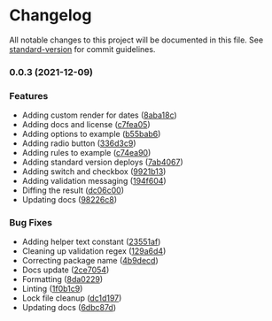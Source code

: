 # Changelog

All notable changes to this project will be documented in this file. See [standard-version](https://github.com/conventional-changelog/standard-version) for commit guidelines.

### 0.0.3 (2021-12-09)


### Features

* Adding custom render for dates ([8aba18c](https://github.com/christopher-caldwell/mui-form-generator/commit/8aba18cf86361287442a5f66e9d11e2679059cf1))
* Adding docs and license ([c7fea05](https://github.com/christopher-caldwell/mui-form-generator/commit/c7fea05348e0e9c30da25d174dcb29f70306dfb0))
* Adding options to example ([b55bab6](https://github.com/christopher-caldwell/mui-form-generator/commit/b55bab64596602d19fcbf91d229fbf37f24e2cad))
* Adding radio button ([336d3c9](https://github.com/christopher-caldwell/mui-form-generator/commit/336d3c9505f6bf06bb21c5e762531024bc2bef10))
* Adding rules to example ([c74ea90](https://github.com/christopher-caldwell/mui-form-generator/commit/c74ea90517d01b546e85623ae3368322c611cfae))
* Adding standard version deploys ([7ab4067](https://github.com/christopher-caldwell/mui-form-generator/commit/7ab40671b4809f450b0afdb131ebffbafbda64bb))
* Adding switch and checkbox ([9921b13](https://github.com/christopher-caldwell/mui-form-generator/commit/9921b137c86dcf760a6b01d372fc5edc0106d811))
* Adding validation messaging ([194f604](https://github.com/christopher-caldwell/mui-form-generator/commit/194f60432081c79ed1d3c09531419545cea07b62))
* Diffing the result ([dc06c00](https://github.com/christopher-caldwell/mui-form-generator/commit/dc06c0016577c091d037978c0c804300717decd5))
* Updating docs ([98226c8](https://github.com/christopher-caldwell/mui-form-generator/commit/98226c8d9339e71974e81cd7b02beaa952eb5fd3))


### Bug Fixes

* Adding helper text constant ([23551af](https://github.com/christopher-caldwell/mui-form-generator/commit/23551af7c4cf8e4e51e0ffda86de77e1b0784a33))
* Cleaning up validation regex ([129a6d4](https://github.com/christopher-caldwell/mui-form-generator/commit/129a6d4139efc5a6ee5f385d75f3a7a926e47853))
* Correcting package name ([4b9decd](https://github.com/christopher-caldwell/mui-form-generator/commit/4b9decd9d2d07174112131f70e6f1091c79672ed))
* Docs update ([2ce7054](https://github.com/christopher-caldwell/mui-form-generator/commit/2ce705439cfcaa273ca62498cb957d46f73923f5))
* Formatting ([8da0229](https://github.com/christopher-caldwell/mui-form-generator/commit/8da0229fe50cac54479a4127c49650c22e07a26b))
* Linting ([1f0b1c9](https://github.com/christopher-caldwell/mui-form-generator/commit/1f0b1c903b7099cf231551b5c431110977e60274))
* Lock file cleanup ([dc1d197](https://github.com/christopher-caldwell/mui-form-generator/commit/dc1d1970e15bbf3a6c346e386de80464f0f266f1))
* Updating docs ([6dbc87d](https://github.com/christopher-caldwell/mui-form-generator/commit/6dbc87d82013744b18089ce76771953489c4f29e))
